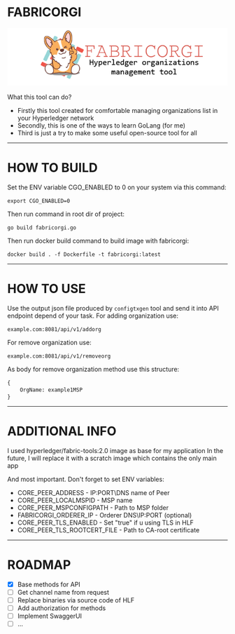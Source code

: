# FABRICORGI

![Image](fabricorgi.png)

What this tool can do?

- Firstly this tool created for comfortable managing organizations list in your Hyperledger network
- Secondly, this is one of the ways to learn GoLang (for me)
- Third is just a try to make some useful open-source tool for all

---

# HOW TO BUILD

Set the ENV variable CGO_ENABLED to 0 on your system via this command:

```
export CGO_ENABLED=0
```

Then run command in root dir of project:
```
go build fabricorgi.go
```

Then run docker build command to build image with fabricorgi:
```
docker build . -f Dockerfile -t fabricorgi:latest
```
---

# HOW TO USE

Use the output json file produced by `configtxgen` tool and send it into API endpoint depend of your task.
For adding organization use:
```
example.com:8081/api/v1/addorg
```
For remove organization use:
```
example.com:8081/api/v1/removeorg
```

As body for remove organization method use this structure:
```
{
    OrgName: example1MSP
}
```

---

# ADDITIONAL INFO

I used hyperledger/fabric-tools:2.0 image as base for my application
In the future, I will replace it with a scratch image which contains the only main app

And most important. Don't forget to set ENV variables:
- CORE_PEER_ADDRESS - IP:PORT\DNS name of Peer 
- CORE_PEER_LOCALMSPID - MSP name
- CORE_PEER_MSPCONFIGPATH - Path to MSP folder
- FABRICORGI_ORDERER_IP - Orderer DNS\IP:PORT
(optional)
- CORE_PEER_TLS_ENABLED - Set "true" if u using TLS in HLF
- CORE_PEER_TLS_ROOTCERT_FILE - Path to CA-root certificate

---

# ROADMAP
- [X] Base methods for API
- [ ] Get channel name from request
- [ ] Replace binaries via source code of HLF
- [ ] Add authorization for methods
- [ ] Implement SwaggerUI
- [ ] ...

